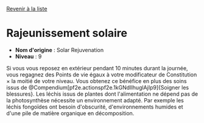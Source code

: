 [Revenir à la liste](..)

# Rajeunissement solaire

 * **Nom d'origine** : Solar Rejuvenation
 * **Niveau** : 9


<p><span id="ctl00_MainContent_DetailedOutput">Si vous vous reposez en extérieur pendant 10 minutes durant la journée, vous regagnez des Points de vie égaux à votre modificateur de Constitution × la moitié de votre niveau. Vous obtenez ce bénéfice en plus des soins issus de @Compendium[pf2e.actionspf2e.1kGNdIIhuglAjIp9]{Soigner les blessures}. Les léchis issus de plantes dont l'alimentation ne dépend pas de la photosynthèse nécessite un environnement adapté. Par exemple les léchis fongoïdes ont besoin d'obscurité, d'environnements humides et d'une pile de matière organique en décomposition.&nbsp;</span></p>